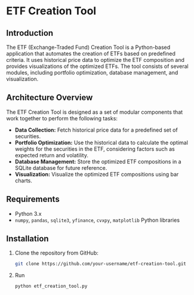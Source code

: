 # ETF Creation Tool

## Introduction

The ETF (Exchange-Traded Fund) Creation Tool is a Python-based application that automates the creation of ETFs based on predefined criteria. It uses historical price data to optimize the ETF composition and provides visualizations of the optimized ETFs. The tool consists of several modules, including portfolio optimization, database management, and visualization.

## Architecture Overview

The ETF Creation Tool is designed as a set of modular components that work together to perform the following tasks:

- **Data Collection:** Fetch historical price data for a predefined set of securities.
- **Portfolio Optimization:** Use the historical data to calculate the optimal weights for the securities in the ETF, considering factors such as expected return and volatility.
- **Database Management:** Store the optimized ETF compositions in a SQLite database for future reference.
- **Visualization:** Visualize the optimized ETF compositions using bar charts.

## Requirements

- Python 3.x
- `numpy`, `pandas`, `sqlite3`, `yfinance`, `cvxpy`, `matplotlib` Python libraries

## Installation

1. Clone the repository from GitHub:

   ```bash
   git clone https://github.com/your-username/etf-creation-tool.git

2. Run
   ```bash
   python etf_creation_tool.py
